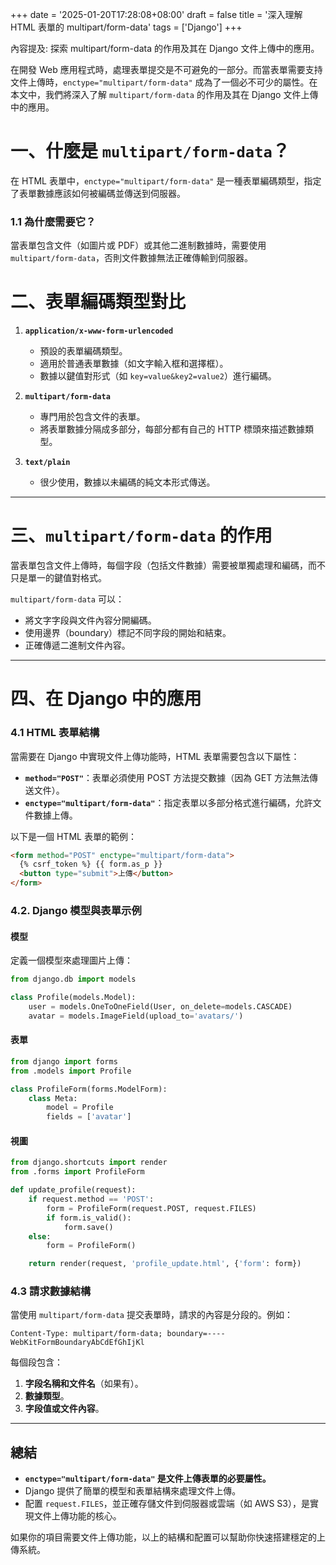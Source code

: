 +++
date = '2025-01-20T17:28:08+08:00'
draft = false
title = '深入理解 HTML 表單的 multipart/form-data'
tags = ['Django']
+++

內容提及: 探索 multipart/form-data 的作用及其在 Django 文件上傳中的應用。

在開發 Web 應用程式時，處理表單提交是不可避免的一部分。而當表單需要支持文件上傳時，`enctype="multipart/form-data"` 成為了一個必不可少的屬性。在本文中，我們將深入了解 `multipart/form-data` 的作用及其在 Django 文件上傳中的應用。

<!--more-->

# **一、什麼是 `multipart/form-data`？**

在 HTML 表單中，`enctype="multipart/form-data"` 是一種表單編碼類型，指定了表單數據應該如何被編碼並傳送到伺服器。

### 1.1 為什麼需要它？

當表單包含文件（如圖片或 PDF）或其他二進制數據時，需要使用 `multipart/form-data`，否則文件數據無法正確傳輸到伺服器。

# **二、表單編碼類型對比**

1. **`application/x-www-form-urlencoded`**

   - 預設的表單編碼類型。
   - 適用於普通表單數據（如文字輸入框和選擇框）。
   - 數據以鍵值對形式（如 `key=value&key2=value2`）進行編碼。

2. **`multipart/form-data`**

   - 專門用於包含文件的表單。
   - 將表單數據分隔成多部分，每部分都有自己的 HTTP 標頭來描述數據類型。

3. **`text/plain`**
   - 很少使用，數據以未編碼的純文本形式傳送。

---

# **三、`multipart/form-data` 的作用**

當表單包含文件上傳時，每個字段（包括文件數據）需要被單獨處理和編碼，而不只是單一的鍵值對格式。

`multipart/form-data` 可以：

- 將文字字段與文件內容分開編碼。
- 使用邊界（boundary）標記不同字段的開始和結束。
- 正確傳遞二進制文件內容。

---

# **四、在 Django 中的應用**

### 4.1 HTML 表單結構

當需要在 Django 中實現文件上傳功能時，HTML 表單需要包含以下屬性：

- **`method="POST"`**：表單必須使用 POST 方法提交數據（因為 GET 方法無法傳送文件）。
- **`enctype="multipart/form-data"`**：指定表單以多部分格式進行編碼，允許文件數據上傳。

以下是一個 HTML 表單的範例：

```html
<form method="POST" enctype="multipart/form-data">
  {% csrf_token %} {{ form.as_p }}
  <button type="submit">上傳</button>
</form>
```

### 4.2. Django 模型與表單示例

#### 模型

定義一個模型來處理圖片上傳：

```python
from django.db import models

class Profile(models.Model):
    user = models.OneToOneField(User, on_delete=models.CASCADE)
    avatar = models.ImageField(upload_to='avatars/')
```

#### 表單

```python
from django import forms
from .models import Profile

class ProfileForm(forms.ModelForm):
    class Meta:
        model = Profile
        fields = ['avatar']
```

#### 視圖

```python
from django.shortcuts import render
from .forms import ProfileForm

def update_profile(request):
    if request.method == 'POST':
        form = ProfileForm(request.POST, request.FILES)
        if form.is_valid():
            form.save()
    else:
        form = ProfileForm()

    return render(request, 'profile_update.html', {'form': form})
```

### 4.3 請求數據結構

當使用 `multipart/form-data` 提交表單時，請求的內容是分段的。例如：

```
Content-Type: multipart/form-data; boundary=----WebKitFormBoundaryAbCdEfGhIjKl
```

每個段包含：

1. **字段名稱和文件名**（如果有）。
2. **數據類型**。
3. **字段值或文件內容**。

---

## **總結**

- **`enctype="multipart/form-data"` 是文件上傳表單的必要屬性。**
- Django 提供了簡單的模型和表單結構來處理文件上傳。
- 配置 `request.FILES`，並正確存儲文件到伺服器或雲端（如 AWS S3），是實現文件上傳功能的核心。

如果你的項目需要文件上傳功能，以上的結構和配置可以幫助你快速搭建穩定的上傳系統。
